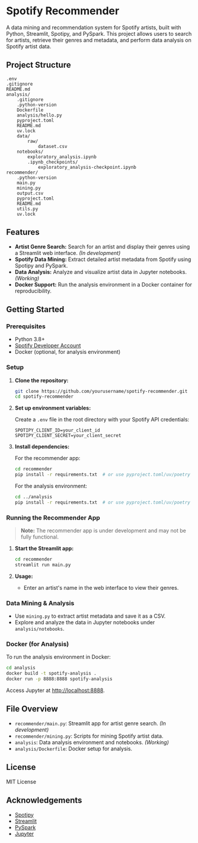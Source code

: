 # Spotify Recommender

A data mining and recommendation system for Spotify artists, built with Python, Streamlit, Spotipy, and PySpark. This project allows users to search for artists, retrieve their genres and metadata, and perform data analysis on Spotify artist data.

## Project Structure

```
.env
.gitignore
README.md
analysis/
    .gitignore
    .python-version
    Dockerfile
    analysis/hello.py
    pyproject.toml
    README.md
    uv.lock
    data/
        raw/
            dataset.csv
    notebooks/
        exploratory_analysis.ipynb
        .ipynb_checkpoints/
            exploratory_analysis-checkpoint.ipynb
recommender/
    .python-version
    main.py
    mining.py
    output.csv
    pyproject.toml
    README.md
    utils.py
    uv.lock
```

## Features

- **Artist Genre Search:** Search for an artist and display their genres using a Streamlit web interface. *(In development)*
- **Spotify Data Mining:** Extract detailed artist metadata from Spotify using Spotipy and PySpark.
- **Data Analysis:** Analyze and visualize artist data in Jupyter notebooks. *(Working)*
- **Docker Support:** Run the analysis environment in a Docker container for reproducibility.

## Getting Started

### Prerequisites

- Python 3.8+
- [Spotify Developer Account](https://developer.spotify.com/)
- Docker (optional, for analysis environment)

### Setup

1. **Clone the repository:**
    ```sh
    git clone https://github.com/yourusername/spotify-recommender.git
    cd spotify-recommender
    ```

2. **Set up environment variables:**

    Create a `.env` file in the root directory with your Spotify API credentials:
    ```
    SPOTIPY_CLIENT_ID=your_client_id
    SPOTIPY_CLIENT_SECRET=your_client_secret
    ```

3. **Install dependencies:**

    For the recommender app:
    ```sh
    cd recommender
    pip install -r requirements.txt  # or use pyproject.toml/uv/poetry as appropriate
    ```

    For the analysis environment:
    ```sh
    cd ../analysis
    pip install -r requirements.txt  # or use pyproject.toml/uv/poetry as appropriate
    ```

### Running the Recommender App

> **Note:** The recommender app is under development and may not be fully functional.

1. **Start the Streamlit app:**
    ```sh
    cd recommender
    streamlit run main.py
    ```

2. **Usage:**
    - Enter an artist's name in the web interface to view their genres.

### Data Mining & Analysis

- Use `mining.py` to extract artist metadata and save it as a CSV.
- Explore and analyze the data in Jupyter notebooks under `analysis/notebooks`.

### Docker (for Analysis)

To run the analysis environment in Docker:
```sh
cd analysis
docker build -t spotify-analysis .
docker run -p 8888:8888 spotify-analysis
```
Access Jupyter at [http://localhost:8888](http://localhost:8888).

## File Overview

- `recommender/main.py`: Streamlit app for artist genre search. *(In development)*
- `recommender/mining.py`: Scripts for mining Spotify artist data.
- `analysis`: Data analysis environment and notebooks. *(Working)*
- `analysis/Dockerfile`: Docker setup for analysis.

## License

MIT License

## Acknowledgements

- [Spotipy](https://spotipy.readthedocs.io/)
- [Streamlit](https://streamlit.io/)
- [PySpark](https://spark.apache.org/docs/latest/api/python/)
- [Jupyter](https://jupyter.org/)
